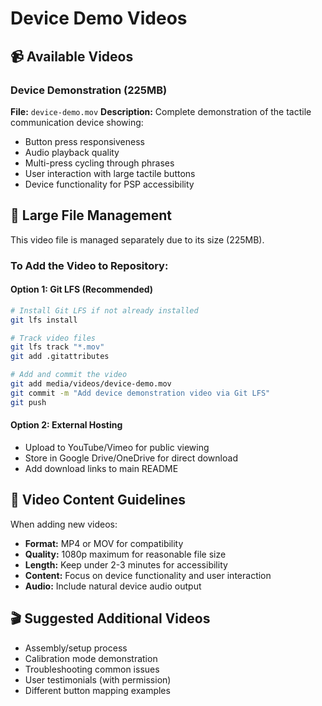 # Device Demo Videos

## 📹 Available Videos

### Device Demonstration (225MB)
**File:** `device-demo.mov`
**Description:** Complete demonstration of the tactile communication device showing:
- Button press responsiveness
- Audio playback quality  
- Multi-press cycling through phrases
- User interaction with large tactile buttons
- Device functionality for PSP accessibility

## 🔄 Large File Management

This video file is managed separately due to its size (225MB). 

### To Add the Video to Repository:

#### Option 1: Git LFS (Recommended)
```bash
# Install Git LFS if not already installed
git lfs install

# Track video files
git lfs track "*.mov"
git add .gitattributes

# Add and commit the video
git add media/videos/device-demo.mov
git commit -m "Add device demonstration video via Git LFS"
git push
```

#### Option 2: External Hosting
- Upload to YouTube/Vimeo for public viewing
- Store in Google Drive/OneDrive for direct download
- Add download links to main README

## 📝 Video Content Guidelines

When adding new videos:
- **Format:** MP4 or MOV for compatibility
- **Quality:** 1080p maximum for reasonable file size
- **Length:** Keep under 2-3 minutes for accessibility
- **Content:** Focus on device functionality and user interaction
- **Audio:** Include natural device audio output

## 🎬 Suggested Additional Videos

- Assembly/setup process
- Calibration mode demonstration  
- Troubleshooting common issues
- User testimonials (with permission)
- Different button mapping examples
